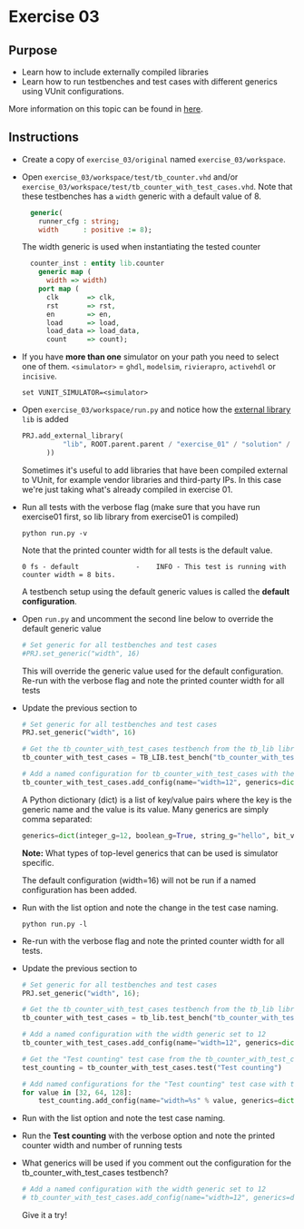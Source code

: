 # Exercise 03
## Purpose

* Learn how to include externally compiled libraries
* Learn how to run testbenches and test cases with different generics using VUnit configurations.

More information on this topic can be found in [here](http://vunit.github.io/py/ui.html#configurations).

## Instructions

* Create a copy of `exercise_03/original` named `exercise_03/workspace`.
* Open `exercise_03/workspace/test/tb_counter.vhd` and/or `exercise_03/workspace/test/tb_counter_with_test_cases.vhd`. Note that these testbenches has a `width` generic with a default value of 8.

    ``` vhdl
      generic(
        runner_cfg : string;
        width      : positive := 8);
    ```

    The width generic is used when instantiating the tested counter

    ``` vhdl
      counter_inst : entity lib.counter
        generic map (
          width => width)
        port map (
          clk       => clk,
          rst       => rst,
          en        => en,
          load      => load,
          load_data => load_data,
          count     => count);
    ```
* If you have **more than one** simulator on your path you need to select one of them. `<simulator>` = `ghdl`, `modelsim`, `rivierapro`, `activehdl` or `incisive`.

    ``` console
    set VUNIT_SIMULATOR=<simulator>
	```

* Open `exercise_03/workspace/run.py` and notice how the [external library](http://vunit.github.io/py/vunit.html#vunit.ui.VUnit.add_external_library) `lib` is added

  ``` python
  PRJ.add_external_library(
            "lib", ROOT.parent.parent / "exercise_01" / "solution" / "vunit_out" / <your simulator> / "libraries" / "lib"
        ))
  ```

  Sometimes it's useful to add libraries that have been compiled external to VUnit, for example vendor libraries and third-party IPs. In this case we're just taking what's already compiled in exercise 01.

* Run all tests with the verbose flag (make sure that you have run exercise01 first, so lib library from exercise01 is compiled)

    ``` console
    python run.py -v
    ```

    Note that the printed counter width for all tests is the default value.

    ``` console
    0 fs - default              -    INFO - This test is running with counter width = 8 bits.
    ```

    A testbench setup using the default generic values is called the __default configuration__.

* Open `run.py` and uncomment the second line below to override the default generic value

    ``` python
    # Set generic for all testbenches and test cases
    #PRJ.set_generic("width", 16)
    ```

    This will override the generic value used for the default configuration. Re-run with the verbose flag and note the printed counter width for all tests

* Update the previous section to

    ``` python
    # Set generic for all testbenches and test cases
    PRJ.set_generic("width", 16)

    # Get the tb_counter_with_test_cases testbench from the tb_lib library in which it has been compiled
    tb_counter_with_test_cases = TB_LIB.test_bench("tb_counter_with_test_cases")

    # Add a named configuration for tb_counter_with_test_cases with the width generic set to 12
    tb_counter_with_test_cases.add_config(name="width=12", generics=dict(width=12))

    ```

    A Python dictionary (dict) is a list of key/value pairs where the key is the generic name and the value is its value.
    Many generics are simply comma separated:

    ``` python
    generics=dict(integer_g=12, boolean_g=True, string_g="hello", bit_vector_g = "10101010")
    ```

    __Note:__ What types of top-level generics that can be used is simulator specific.

    The default configuration (width=16) will not be run if a named configuration has been added.

* Run with the list option and note the change in the test case naming.

    ``` console
    python run.py -l
    ```

* Re-run with the verbose flag and note the printed counter width for all tests.

* Update the previous section to

    ``` python
    # Set generic for all testbenches and test cases
    PRJ.set_generic("width", 16);

    # Get the tb_counter_with_test_cases testbench from the tb_lib library in which it has been compiled
    tb_counter_with_test_cases = tb_lib.test_bench("tb_counter_with_test_cases")

    # Add a named configuration with the width generic set to 12
    tb_counter_with_test_cases.add_config(name="width=12", generics=dict(width=12))

    # Get the "Test counting" test case from the tb_counter_with_test_cases testbench
    test_counting = tb_counter_with_test_cases.test("Test counting")

    # Add named configurations for the "Test counting" test case with the width generic set to 32, 64, and 128
    for value in [32, 64, 128]:
        test_counting.add_config(name="width=%s" % value, generics=dict(width=value))
    ```

* Run with the list option and note the test case naming.

* Run the __Test counting__ with the verbose option and note the printed counter width and number of running tests

* What generics will be used if you comment out the configuration for the tb_counter_with_test_cases testbench?

    ``` python
    # Add a named configuration with the width generic set to 12
    # tb_counter_with_test_cases.add_config(name="width=12", generics=dict(width=12))
    ```

    Give it a try!
